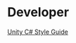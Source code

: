 [unity-coding-style]:./Resource/UnityCodingStyle.md
# Developer
[Unity C# Style Guide][unity-coding-style]